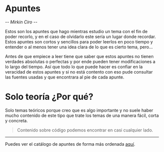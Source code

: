 # Apuntes
-- *Mirkin Ciro* --

Estos son los apuntes que hago mientras estudio un tema con el fin de poder recorlo, y en el caso de olvidarlo este sería un lugar donde recordar. Estos apuntes son cortos y sencillos para poder leerlos en poco tiempo y entender o al menos tener una idea clara de lo que es cierto tema, pero...

Antes de que empiece a leer tiene que saber que estos apuntes no tienen verdades absolutas o perfectas y por ende pueden tener modificaciones a lo largo del tiempo. Así que todo lo que puede hacer es confiar en la veracidad de estos apuntes y si no está contento con eso pude consultar las fuentes usadas y que encontrara al pie de cada apunte.

# Solo teoría ¿Por qué?

Solo temas teóricos porque creo que es algo importante y no suele haber mucho contenido de este tipo que trate los temas de una manera fácil, corta y concreta. 

> Contenido sobre código podemos encontrar en casi cualquier lado.

___
Puedes ver el catálogo de apuntes de forma más ordenada [aquí](https://cm-apuntes.netlify.app/).
